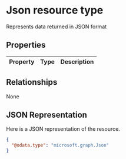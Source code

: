 ﻿# Json resource type

Represents data returned in JSON format
## Properties
|Property|Type|Description|
|:---|:---|:---|

## Relationships
None
## JSON Representation
Here is a JSON representation of the resource.
<!-- {
  "blockType": "resource",
  "openType": true,
  "@odata.type": "microsoft.graph.Json"
}
-->
``` json
{
  "@odata.type": "microsoft.graph.Json"
}
```



